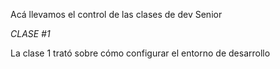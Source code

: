 Acá llevamos el control de las clases de dev Senior

*CLASE #1*

La clase 1 trató sobre cómo configurar el entorno de desarrollo